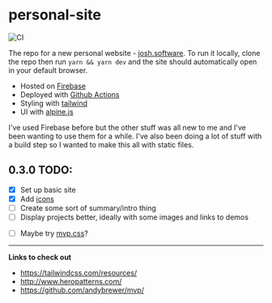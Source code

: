 # personal-site

![CI](https://github.com/joshgrib/personal-site/workflows/CI/badge.svg)

The repo for a new personal website - [josh.software](https://josh.software/). To run it locally, clone the repo then run `yarn && yarn dev` and the site should automatically open in your default browser.

* Hosted on [Firebase](https://firebase.google.com/)
* Deployed with [Github Actions](https://github.com/features/actions)
* Styling with [tailwind](https://tailwindcss.com/)
* UI with [alpine.js](https://github.com/alpinejs/alpine)

I've used Firebase before but the other stuff was all new to me and I've been wanting to use them for a while. I've also been doing a lot of stuff with a build step so I wanted to make this all with static files.

## 0.3.0 TODO:

- [x] Set up basic site
- [x] Add [icons](http://www.zondicons.com/icons.html)
- [ ] Create some sort of summary/intro thing
- [ ] Display projects better, ideally with some images and links to demos
* [ ] Maybe try [mvp.css](https://github.com/andybrewer/mvp/)?

---

**Links to check out**

* https://tailwindcss.com/resources/
* http://www.heropatterns.com/
* https://github.com/andybrewer/mvp/
